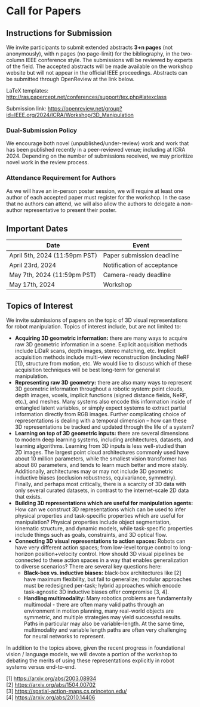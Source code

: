 # Call for Papers

## Instructions for Submission

We invite participants to submit extended abstracts **3+n pages** (not anonymously), with n pages (no page-limit) for the bibliography, in the two-column IEEE conference style. The submissions will be reviewed by experts of the field. The accepted abstracts will be made available on the workshop website but will not appear in the official IEEE proceedings. Abstracts can be submitted through OpenReview at the link below.

LaTeX templates: http://ras.papercept.net/conferences/support/tex.php#latexclass

Submission link: https://openreview.net/group?id=IEEE.org/2024/ICRA/Workshop/3D_Manipulation

### Dual-Submission Policy

We encourage both novel (unpublished/under-review) work and work that has been published recently in a peer-reviewed venue; including at ICRA 2024. Depending on the number of submissions received, we may prioritize novel work in the review process.

### Attendance Requirement for Authors

As we will have an in-person poster session, we will require at least one author of each accepted paper must register for the workshop. In the case that no authors can attend, we will also allow the authors to delegate a non-author representative to present their poster.

## Important Dates

| Date | Event |
|------|-------|
| April 5th, 2024 (11:59pm PST) | Paper submission deadline |
| April 23rd, 2024 | Notification of acceptance |
| May 7th, 2024 (11:59pm PST) | Camera-ready deadline |
| May 17th, 2024 | Workshop |

## Topics of Interest

We invite submissions of papers on the topic of 3D visual representations for robot manipulation. Topics of interest include, but are not limited to:

- **Acquiring 3D geometric information:** there are many ways to acquire raw 3D geometric information in a scene. Explicit acquisition methods include LiDaR scans, depth images, stereo matching, etc. Implicit acquisition methods include multi-view reconstruction (including NeRF [1]), structure from motion, etc. We would like to discuss which of these acquisition techniques will be best long-term for generalist manipulation.
- **Representing raw 3D geometry:** there are also many ways to represent 3D geometric information throughout a robotic system: point clouds, depth images, voxels, implicit functions (signed distance fields, NeRF, etc.), and meshes. Many systems also encode this information inside of entangled latent variables, or simply expect systems to extract partial information directly from RGB images. Further complicating choice of representations is dealing with a temporal dimension – how can these 3D representations be tracked and updated through the life of a system?
- **Learning on top of 3D geometric inputs:** there are several dimensions to modern deep learning systems, including architectures, datasets, and learning algorithms. Learning from 3D inputs is less well-studied than 2D images. The largest point cloud architectures commonly used have about 10 million parameters, while the smallest vision transformer has about 80 parameters, and tends to learn much better and more stably. Additionally, architectures may or may not include 3D geometric inductive biases (occlusion robustness, equivariance, symmetry). Finally, and perhaps most critically, there is a scarcity of 3D data with only several curated datasets, in contrast to the internet-scale 2D data that exists.
- **Building 3D representations which are useful for manipulation agents:** How can we construct 3D representations which can be used to infer physical properties and task-specific properties which are useful for manipulation? Physical properties include object segmentation, kinematic structure, and dynamic models, while task-specific properties include things such as goals, constraints, and 3D optical flow.
- **Connecting 3D visual representations to action spaces:** Robots can have very different action spaces; from low-level torque control to long-horizon position+velocity control. How should 3D visual pipelines be connected to these action spaces in a way that enables generalization to diverse scenarios? There are several key questions here:
    - **Black-box vs. inductive biases:** black-box architectures like [2] have maximum flexibility, but fail to generalize; modular approaches must be redesigned per-task; hybrid approaches which encode task-agnostic 3D inductive biases offer compromise [3, 4].
    - **Handling multimodality:** Many robotics problems are fundamentally multimodal - there are often many valid paths through an environment in motion planning, many real-world objects are symmetric, and multiple strategies may yield successful results. Paths in particular may also be variable-length. At the same time, multimodality and variable length paths are often very challenging for neural networks to represent.

In addition to the topics above, given the recent progress in foundational vision / language models, we will devote a portion of the workshop to debating the merits of using these representations explicitly in robot systems versus end-to-end.

[1] https://arxiv.org/abs/2003.08934  
[2] https://arxiv.org/abs/1504.00702  
[3] https://spatial-action-maps.cs.princeton.edu/  
[4] https://arxiv.org/abs/2010.14406  





